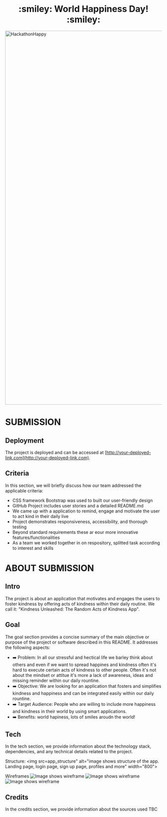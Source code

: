 
<br>
<h1 align="center"><strong> :smiley: World Happiness Day! :smiley: </strong>

</h1>


<img src="https://res.cloudinary.com/djdefbnij/image/upload/v1709637871/March_hackathon_banner_krwvza.jpg" alt="HackathonHappy" width="1200"/>

# SUBMISSION
## Deployment

The project is deployed and can be accessed at [http://your-deployed-link.com](http://your-deployed-link.com).

## Criteria
In this section, we will briefly discuss how our team addressed the applicable criteria:

-  CSS framework Bootstrap was used to built our user-friendly design
-  GitHub Project includes user stories and a detailed README.md 
-  We came up with a application to remind, engage and motivate the user to act kind in their daily live
-  Project demonstrates responsiveness, accessibility, and thorough testing
-  Beyond standard requirements these ar eour more innovative features/functionalities
-  As a team we worked together in on respository, splitted task according to interest and skills

# ABOUT SUBMISSION
## Intro
The project is about an application that motivates and engages the users to foster kindness by offering acts of kindness within their daily routine. We call it: "Kindness Unleashed: The Random Acts of Kindness App".

## Goal
The goal section provides a concise summary of the main objective or purpose of the project or software described in this README. It addresses the following aspects:

- ➡️ Problem: In all our stressful and hectical life we barley think about others and even if we want to spread happines and kindness often it's hard to execute certain acts of kindness to other people. Often it's not about the mindset or attitue it's more a lack of awareness, ideas and missing reminder within our daily rountine.
- ➡️ Objective: We are looking for an application that fosters and simplifies kindness and happiness and can be integrated easily within our daily rountine.
- ➡️ Target Audience: People who are willing to include more happiness and kindness in their world by using smart applications.
- ➡️ Benefits: world hapiness, lots of smiles aroudn the world! 

## Tech
In the tech section, we provide information about the technology stack, dependencies, and any technical details related to the project.

Structure:
<img src=app_structure" alt="image shows structure of the app. Landing page, login page, sign up page, profiles and more" width="800">

Wireframes
<img src="wireframe" alt="Image shows wireframe" widht="600">
<img src="wireframe1" alt="Image shows wireframe" widht="600">
<img src="wireframe2" alt="Image shows wireframe" widht="600">



## Credits
In the credits section, we provide information about the sources used
TBC